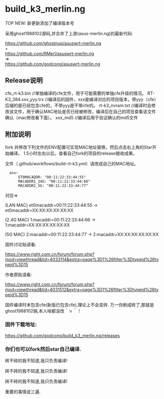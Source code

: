 # build_k3_merlin.ng

TOP NEW: 新更新添加了编译版本号


采用ghost1988102源码,并合并了上游(asus-merlin.ng)的最新代码.  

https://github.com/ghostnup/asuswrt-merlin.ng  
+  
https://github.com/RMerl/asuswrt-merlin.ng  
=>  
https://github.com/godcong/asuswrt-merlin.ng  


## Release说明 ##
cfe_rt-k3.bin //单独编译的cfe文件，用于可能需要的单独cfe升级的情况。
RT-K3_384.xxx_yyy.trx //编译后的固件，xxx是编译对应的项目版本，带yyy（cfe）后缀的是已经包含cfe的，不带yyy是不带cfe的。
rt-k3_nvram.txt //编译时会修改该文件，用于确认MAC地址是否已经被修改，编译后在自己的项目查看该文件确认（mac修改看下面）。
xxx_md5 //编译后用于验证确认的md5文件

## 附加说明 ##
fork 并修改下列文件的ENV配置可实现MAC地址替换，然后点击右上角的Star开始编译。
1.5小时左右以后，查看自己fork的项目的release接收成果。

文件（.github/workflows/build-rt-k3.yml）请改成自己的MAC地址。

```
  env:
      ET0MACADDR: "00:11:22:33:44:55"    
      MACADDR1_24G: "00:11:22:33:44:66"
      MACADDR2_5G: "00:11:22:33:44:77"
```
对应=>  

(LAN MAC) et0macaddr=00:11:22:33:44:55 -> et0macaddr=XX:XX:XX:XX:XX:XX

(2.4G MAC) 1:macaddr=00:11:22:33:44:66 -> 1:macaddr=XX:XX:XX:XX:XX:XX

(5G MAC) 2:macaddr=00:11:22:33:44:77 -> 2:macaddr=XX:XX:XX:XX:XX:XX

固件讨论贴请看:


https://www.right.com.cn/forum/forum.php?mod=viewthread&tid=4033114&extra=page%3D1%26filter%3Dtypeid%26typeid%3D15


作者原贴请看:


https://www.right.com.cn/forum/forum.php?mod=viewthread&tid=4031512&extra=page%3D1%26filter%3Dtypeid%26typeid%3D15

固件编译时未包含cfe(新版已包含cfe),理论上不会变砖.
万一你刷成砖了,那就是ghost1988102锅,本人啥都没改＾ｖ＾！


### 固件下载地址: ###

https://github.com/godcong/build_k3_merlin.ng/releases

### 你们也可以fork然后star自己编译. ###


砖不砖的我不知道,我只负责编译!　　

砖不砖的我不知道,我只负责编译!　　

砖不砖的我不知道,我只负责编译!　　

重要的事情说三遍.　　


